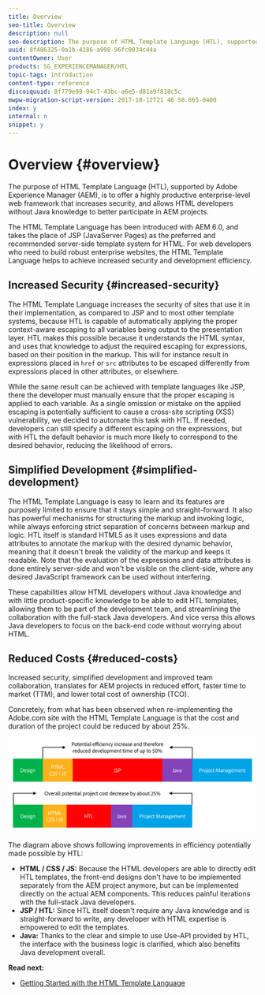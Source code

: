 ```yaml
---
title: Overview
seo-title: Overview
description: null
seo-description: The purpose of HTML Template Language (HTL), supported by Adobe Experience Manager (AEM), is to offer a highly productive enterprise-level web framework that increases security, and allows HTML developers without Java knowledge to better participate in AEM projects.
uuid: 8f486325-0a1b-4186-a998-96fc0034c44a
contentOwner: User
products: SG_EXPERIENCEMANAGER/HTL
topic-tags: introduction
content-type: reference
discoiquuid: 8f779e08-94c7-43bc-a6e5-d81a9f818c5c
mwpw-migration-script-version: 2017-10-12T21 46 58.665-0400
index: y
internal: n
snippet: y
---
```


# Overview {#overview}

The purpose of HTML Template Language (HTL), supported by Adobe Experience Manager (AEM), is to offer a highly productive enterprise-level web framework that increases security, and allows HTML developers without Java knowledge to better participate in AEM projects.

The HTML Template Language has been introduced with AEM 6.0, and takes the place of JSP (JavaServer Pages) as the preferred and recommended server-side template system for HTML. For web developers who need to build robust enterprise websites, the HTML Template Language helps to achieve increased security and development efficiency.

## Increased Security {#increased-security}

The HTML Template Language increases the security of sites that use it in their implementation, as compared to JSP and to most other template systems, because HTL is capable of automatically applying the proper context-aware escaping to all variables being output to the presentation layer. HTL makes this possible because it understands the HTML syntax, and uses that knowledge to adjust the required escaping for expressions, based on their position in the markup. This will for instance result in expressions placed in `href` or `src` attributes to be escaped differently from expressions placed in other attributes, or elsewhere.

While the same result can be achieved with template languages like JSP, there the developer must manually ensure that the proper escaping is applied to each variable. As a single omission or mistake on the applied escaping is potentially sufficient to cause a cross-site scripting (XSS) vulnerability, we decided to automate this task with HTL. If needed, developers can still specify a different escaping on the expressions, but with HTL the default behavior is much more likely to correspond to the desired behavior, reducing the likelihood of errors.

## Simplified Development {#simplified-development}

The HTML Template Language is easy to learn and its features are purposely limited to ensure that it stays simple and straight-forward. It also has powerful mechanisms for structuring the markup and invoking logic, while always enforcing strict separation of concerns between markup and logic. HTL itself is standard HTML5 as it uses expressions and data attributes to annotate the markup with the desired dynamic behavior, meaning that it doesn't break the validity of the markup and keeps it readable. Note that the evaluation of the expressions and data attributes is done entirely server-side and won't be visible on the client-side, where any desired JavaScript framework can be used without interfering.

These capabilities allow HTML developers without Java knowledge and with little product-specific knowledge to be able to edit HTL templates, allowing them to be part of the development team, and streamlining the collaboration with the full-stack Java developers. And vice versa this allows Java developers to focus on the back-end code without worrying about HTML.

## Reduced Costs {#reduced-costs}

Increased security, simplified development and improved team collaboration, translates for AEM projects in reduced effort, faster time to market (TTM), and lower total cost of ownership (TCO).

Concretely, from what has been observed when re-implementing the Adobe.com site with the HTML Template Language is that the cost and duration of the project could be reduced by about 25%.

![](assets/chlimage_1.png)

The diagram above shows following improvements in efficiency potentially made possible by HTL:

* **HTML / CSS / JS:** Because the HTML developers are able to directly edit HTL templates, the front-end designs don't have to be implemented separately from the AEM project anymore, but can be implemented directly on the actual AEM components. This reduces painful iterations with the full-stack Java developers.
* **JSP / HTL:** Since HTL itself doesn't require any Java knowledge and is straight-forward to write, any developer with HTML expertise is empowered to edit the templates.
* **Java:** Thanks to the clear and simple to use Use-API provided by HTL, the interface with the business logic is clarified, which also benefits Java development overall.

**Read next:**

* [Getting Started with the HTML Template Language](getting-started.md)

